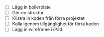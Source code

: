  + [ ] Lägg in boilerplate
 + [ ] Gör en struktur
 + [ ] Klistra in koden från förra projektet
 + [ ] Kolla igenom tillgänglighet för förra koden
 + [ ] Lägg in wireframe i iPad